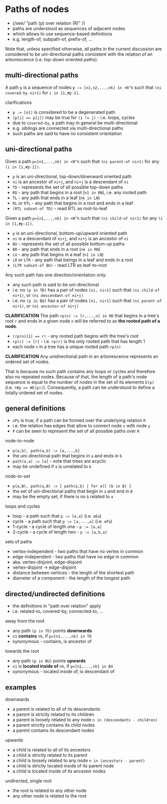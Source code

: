 
<!-- ======================================================================= -->
# Paths of nodes

* (/see/ "path (p) over relation (R)" /)
* paths are understood as sequences of adjacent nodes
* which allows to use sequence-based definitions
* e.g. length-of, subpath-of, prefix-of, ...

Note that, unless specified otherwise, all paths in the current discussion
are considered to be uni-directional paths consistent with the relation of
an arborescence (i.e. top-down oriented paths).

<!-- ======================================================================= -->
## multi-directional paths

A path `p` is a sequence of nodes `p := [n1,n2,...,nk] in ×N^k`
such that `(ni covered-by ni+1)` for `i in [1,#p-1]`.

clarifications

* `p := [n1]` is considered to be a degenerated path
* `(p[i] == p[j])` may be true for `(i != j)` - i.e. loops, cycles
* due to `covered-by`, a path may in general be multi-directional
* e.g. siblings are connected via multi-directional paths
* such paths are said to have no consistent orientation

<!-- ======================================================================= -->
## uni-directional paths

Given a path `p=[n1,...,nk] in ×N^k`
such that `(ni parent-of ni+1)` for any `(i in [1,#p-1])`.

* `p` is an uni-directional, top-down/downward oriented path
* `ni` is an ancestor of `ni+j`, and `ni+j` is a descendant of `ni`
* `TD` - represents the set of all possible top-down paths
* `RD` - any path that begins in a root (`n1 in RN`), i.e. any rooted path
* `TL` - any path that ends in a leaf (`nk in LN`)
* `RL` or `RTL` - any path that begins in a root and ends in a leaf
* `(RTL subset-of TD)` - read RTL as root-to-leaf

Given a path `p=[n1,...,nk] in ×N^k`
such that `(ni child-of ni+1)` for any `(i in [1,#p-1])`.

* `p` is an uni-directional, bottom-up/upward oriented path
* `ni` is a descendant of `ni+j`, and `ni+j` is an ancestor of `ni`
* `BU` - represents the set of all possible bottom-up paths
* `BR` - any path that ends in a root (`nk in RN`)
* `LU` - any path that begins in a leaf (`n1 in LN`)
* `LR` or `LTR` - any path that beings in a leaf and ends in a root
* `(LTR subset-of BU)` - read LTR as leaf-to-root

Any such path has one direction/orientation only:

* any such path is said to be uni-directional
* i.e. no `(p in TD)` has a pair of nodes `[ni, ni+1]`
  such that `(ni child-of ni+1)`, or `(ni descendant-of ni+j)`
* i.e. no `(p in BU)` has a pair of nodes `[ni, ni+1]`
  such that `(ni parent-of ni+1)`, or `(ni ancestor-of ni+j)`

**CLARIFICATION**
The path `rp(n) := [r,...,n] in RD` that begins in a tree's root `r` and ends
in a given node `n` will be referred to as **the rooted path of a node**.

* `(rp(n)[1] == r)` - any rooted path begins with the tree's root
* `rp(r) := [r]` - i.e. `rp(r)` is the only rooted path that has length 1
* each node `n` in a tree has a unique rooted path `rp(n)`

**CLARIFICATION**
Any unidirectional path in an arborescence represents an ordered set of nodes.

That is because no such path contains any loops or cycles and therefore also no
repeated nodes. Because of that, the length of a path's node sequence is equal
to the number of nodes in the set of its elements `E(p)` (i.e. `(#p == #E(p))`).
Consequently, a path can be understood to define a totally ordered set of nodes.

<!-- ======================================================================= -->
## general definitions

* `xPy` is true, if a path can be formed over the underlying relation `R`
* i.e. the relation has edges that allow to connect node `x` with node `y`
* `P` can be seen to represent the set of all possible paths over `R`

node-to-node

* `p(a,b), path(a,b) := [a,...,b]`
* the uni-directional path that begins in `a` and ends in `b`
* `path(a,a) := [a]` - note that trees are acyclic
* may be undefined if `a` is unrelated to `b`

node-to-set

* `p(a,B), path(a,B) := { path(a,b) | for all (b in B) }`
* the set of uni-directional paths that begin in `a` and end in `B`
* may be the empty set, if there is no `b` related to `a`

loops and cycles

* loop - a path such that `p := [a,a]` (i.e. `aEa`)
* cycle - a path such that `p := [a,...,a]` (i.e. `aPa`)
* 1-cycle - a cycle of length one - `p := [a,a]`
* 2-cycle - a cycle of length two - `p := [a,b,a]`

sets of paths

* vertex-independent - two paths that have no vertex in common
* edge-independent - two paths that have no edge in common
* aka. vertex-disjoint, edge-disjoint
* vertex-disjoint -> edge-disjoint
* distance between vertices - the length of the shortest path
* diameter of a component - the length of the longest path

<!-- ======================================================================= -->
## directed/undirected definitions

* the definitions in "path over relation" apply
* i.e. related-to, covered-by, connected-to, ...

away from the root

* any path `(p in TD)` points **downwards**
* `n1` **contains** `nk`, if `p=[n1,...,nk] in TD`
* synonymous - contains, is ancestor of

towards the root

* any path `(p in BU)` points **upwards**
* `n1` is **located inside of** `nk`, if `p=[n1,...,nk] in BU`
* synonymous - located inside of, is descendant of

<!-- ======================================================================= -->
## examples

downwards

* a parent is related to all of its descendants
* a parent is strictly related to its children
* a parent is loosely related to any node `n in (descendants - children)`
* a parent strictly contains its child nodes
* a parent contains its descendant nodes

upwards

* a child is related to all of its ancestors
* a child is strictly related to its parent
* a child is loosely related to any node `n in (ancestors - parent)`
* a child is strictly located inside of its parent node
* a child is located inside of its ancestor nodes

undirected, single root

* the root is related to any other node
* any other node is related to the root

